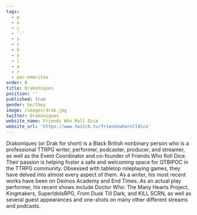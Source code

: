 ```yaml
---
tags:
  - p
  - o
  - c
  - '-'
  - s
  - c
  - h
  - o
  - l
  - a
  - r
  - poc-emeritus
order: 0
title: Drakoniques
position: ''
published: true
gender: he/they
image: /images/drak.jpg
twitter: Drakoniques
website_name: Friends Who Roll Dice
website_url: 'https://www.twitch.tv/friendswhorolldice'
---
```


Drakoniques (or Drak for short) is a Black British nonbinary person who is a professional TTRPG writer, performer, podcaster, producer, and streamer, as well as the Event Coordinator and co-founder of Friends Who Roll Dice. Their passion is helping foster a safe and welcoming space for QTBIPOC in the TTRPG community. Obsessed with tabletop roleplaying games, they have delved into almost every aspect of them. As a writer, his most recent works have been on Deimos Academy and End Times. As an actual play performer, his recent shows include Doctor Who: The Many Hearts Project, Kingmakers, SuperIdolsRPG, From Dusk Till Dark, and KILL SCRN, as well as several guest appearances and one-shots on many other different streams and podcasts.
